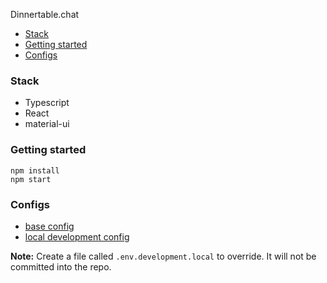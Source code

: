 Dinnertable.chat

- [Stack](#stack)
- [Getting started](#getting-started)
- [Configs](#configs)

### Stack

* Typescript
* React
* material-ui

### Getting started

```
npm install
npm start
```

### Configs

* [base config](.env)
* [local development config](.env.development)

**Note:** Create a file called `.env.development.local` to override. It will not be committed into the repo.